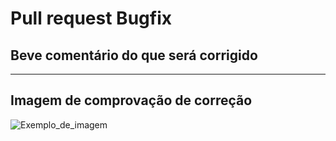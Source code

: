 # Pull request Bugfix

## Beve comentário do que será corrigido
---

## Imagem de comprovação de correção

![Exemplo_de_imagem](https://fakeimg.pl/440x230/282828/eae0d0/?retina=1&text=Supports%20emojis!%20😋)